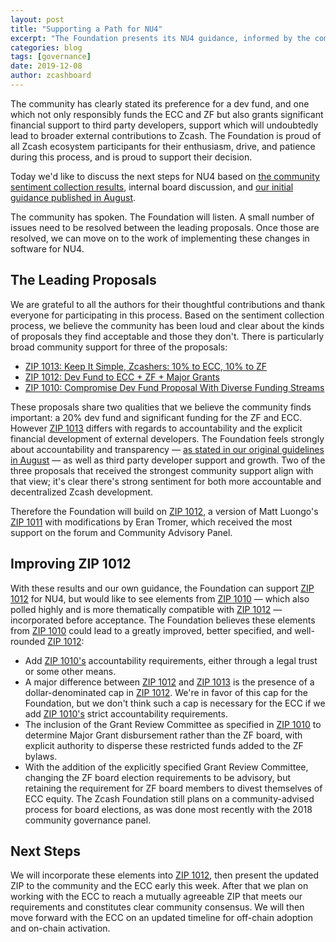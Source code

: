 ```yaml
---
layout: post
title: "Supporting a Path for NU4"
excerpt: "The Foundation presents its NU4 guidance, informed by the community sentiment collection process."
categories: blog
tags: [governance]
date: 2019-12-08
author: zcashboard
---
```


The community has clearly stated its preference for a dev fund, and one which not only responsibly funds the ECC and ZF but also grants significant financial support to third party developers, support which will undoubtedly lead to broader external contributions to Zcash. The Foundation is proud of all Zcash ecosystem participants for their enthusiasm, drive, and patience during this process, and is proud to support their decision.

Today we'd like to discuss the next steps for NU4 based on [the community sentiment collection results](/blog/community-sentiment-collection-results/), internal board discussion, and [our initial guidance published in August](/blog/dev-fund-guidance-and-timeline/).

The community has spoken. The Foundation will listen. A small number of issues need to be resolved between the leading proposals. Once those are resolved, we can move on to the work of implementing these changes in software for NU4. 	

## The Leading Proposals

We are grateful to all the authors for their thoughtful contributions and thank everyone for participating in this process. Based on the sentiment collection process, we believe the community has been loud and clear about the kinds of proposals they find acceptable and those they don't. There is particularly broad community support for three of the proposals:

- [ZIP 1013: Keep It Simple, Zcashers: 10% to ECC, 10% to ZF](https://zips.z.cash/zip-1013) 
- [ZIP 1012: Dev Fund to ECC + ZF + Major Grants](https://zips.z.cash/zip-1012)
- [ZIP 1010: Compromise Dev Fund Proposal With Diverse Funding Streams](https://zips.z.cash/zip-1010)

These proposals share two qualities that we believe the community finds important: a 20% dev fund and significant funding for the ZF and ECC. However [ZIP 1013](https://zips.z.cash/zip-1013) differs with regards to accountability and the explicit financial development of external developers. The Foundation feels strongly about accountability and transparency — [as stated in our original guidelines in August](/blog/dev-fund-guidance-and-timeline/) — as well as third party developer support and growth. Two of the three proposals that received the strongest community support align with that view; it's clear there's strong sentiment for both more accountable and decentralized Zcash development.

Therefore the Foundation will build on [ZIP 1012](https://zips.z.cash/zip-1012), a version of Matt Luongo's [ZIP 1011](https://zips.z.cash/zip-1011) with modifications by Eran Tromer, which received the most support on the forum and Community Advisory Panel.

## Improving ZIP 1012

With these results and our own guidance, the Foundation can support [ZIP 1012](https://zips.z.cash/zip-1012) for NU4, but would like to see elements from [ZIP 1010](https://zips.z.cash/zip-1010) — which also polled highly and is more thematically compatible with [ZIP 1012](https://zips.z.cash/zip-1012) — incorporated before acceptance. The Foundation believes these elements from [ZIP 1010](https://zips.z.cash/zip-1010) could lead to a greatly improved, better specified, and well-rounded [ZIP 1012](https://zips.z.cash/zip-1012):

- Add [ZIP 1010's](https://zips.z.cash/zip-1010) accountability requirements, either through a legal trust or some other means.
- A major difference between [ZIP 1012](https://zips.z.cash/zip-1012) and [ZIP 1013](https://zips.z.cash/zip-1013) is the presence of a dollar-denominated cap in [ZIP 1012](https://zips.z.cash/zip-1012). We're in favor of this cap for the Foundation, but we don't think such a cap is necessary for the ECC if we add [ZIP 1010's](https://zips.z.cash/zip-1010) strict accountability requirements.
- The inclusion of the Grant Review Committee as specified in [ZIP 1010](https://zips.z.cash/zip-1010) to determine Major Grant disbursement rather than the ZF board, with explicit authority to disperse these restricted funds added to the ZF bylaws.
- With the addition of the explicitly specified Grant Review Committee, changing the ZF board election requirements to be advisory, but retaining the requirement for ZF board members to divest themselves of ECC equity. The Zcash Foundation still plans on a community-advised process for board elections, as was done most recently with the 2018 community governance panel.

## Next Steps

We will incorporate these elements into [ZIP 1012](https://zips.z.cash/zip-1012), then present the updated ZIP to the community and the ECC early this week. After that we plan on working with the ECC to reach a mutually agreeable ZIP that meets our requirements and constitutes clear community consensus. We will then move forward with the ECC on an updated timeline for off-chain adoption and on-chain activation.
